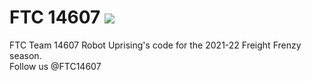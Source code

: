 # FTC 14607 <img src=https://img.shields.io/github/workflow/status/14607/FTC_14607/CI> 
FTC Team 14607 Robot Uprising's code for the 2021-22 Freight Frenzy season.  
Follow us @FTC14607
